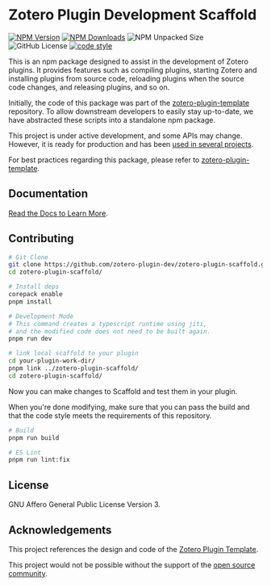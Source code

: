 # Zotero Plugin Development Scaffold

[![NPM Version](https://img.shields.io/npm/v/zotero-plugin-scaffold)](https://www.npmjs.com/package/zotero-plugin-scaffold)
[![NPM Downloads](https://img.shields.io/npm/dm/zotero-plugin-scaffold)](https://www.npmjs.com/package/zotero-plugin-scaffold)
![NPM Unpacked Size](https://img.shields.io/npm/unpacked-size/zotero-plugin-scaffold)
![GitHub License](https://img.shields.io/github/license/zotero-plugin-dev/zotero-plugin-scaffold)
[![code style](https://antfu.me/badge-code-style.svg)](https://github.com/antfu/eslint-config)

This is an npm package designed to assist in the development of Zotero plugins. It provides features such as compiling plugins, starting Zotero and installing plugins from source code, reloading plugins when the source code changes, and releasing plugins, and so on.

Initially, the code of this package was part of the [zotero-plugin-template](https://github.com/windingwind/zotero-plugin-template) repository. To allow downstream developers to easily stay up-to-date, we have abstracted these scripts into a standalone npm package.

This project is under active development, and some APIs may change. However, it is ready for production and has been [used in several projects](https://github.com/zotero-plugin-dev/zotero-plugin-scaffold/network/dependents).

For best practices regarding this package, please refer to [zotero-plugin-template](https://github.com/windingwind/zotero-plugin-template).

## Documentation

[Read the Docs to Learn More](https://zotero-plugin-dev.github.io/zotero-plugin-scaffold).

## Contributing

```bash
# Git Clone
git clone https://github.com/zotero-plugin-dev/zotero-plugin-scaffold.git
cd zotero-plugin-scaffold/

# Install deps
corepack enable
pnpm install

# Development Mode
# This command creates a typescript runtime using jiti,
# and the modified code does not need to be built again.
pnpm run dev

# link local scaffold to your plugin
cd your-plugin-work-dir/
pnpm link ../zotero-plugin-scaffold/
cd zotero-plugin-scaffold/
```

Now you can make changes to Scaffold and test them in your plugin.

When you're done modifying, make sure that you can pass the build and that the code style meets the requirements of this repository.

```bash
# Build
pnpm run build

# ES Lint
pnpm run lint:fix
```

## License

GNU Affero General Public License Version 3.

## Acknowledgements

This project references the design and code of the [Zotero Plugin Template](https://github.com/windingwind/zotero-plugin-template).

This project would not be possible without the support of the [open source community](https://github.com/zotero-plugin-dev/zotero-plugin-scaffold/network/dependencies).
